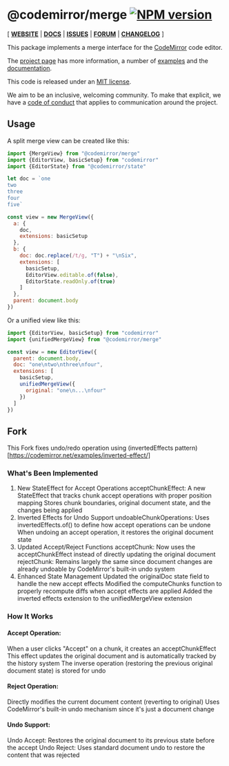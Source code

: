 # @codemirror/merge [![NPM version](https://img.shields.io/npm/v/@codemirror/merge.svg)](https://www.npmjs.org/package/@codemirror/merge)

[ [**WEBSITE**](https://codemirror.net/) | [**DOCS**](https://codemirror.net/docs/ref/#merge) | [**ISSUES**](https://github.com/codemirror/dev/issues) | [**FORUM**](https://discuss.codemirror.net/c/next/) | [**CHANGELOG**](https://github.com/codemirror/merge/blob/main/CHANGELOG.md) ]

This package implements a merge interface for the
[CodeMirror](https://codemirror.net/) code editor.

The [project page](https://codemirror.net/) has more information, a
number of [examples](https://codemirror.net/examples/) and the
[documentation](https://codemirror.net/docs/ref/#merge).

This code is released under an
[MIT license](https://github.com/codemirror/merge/tree/main/LICENSE).

We aim to be an inclusive, welcoming community. To make that explicit,
we have a [code of
conduct](http://contributor-covenant.org/version/1/1/0/) that applies
to communication around the project.

## Usage

A split merge view can be created like this:

```javascript
import {MergeView} from "@codemirror/merge"
import {EditorView, basicSetup} from "codemirror"
import {EditorState} from "@codemirror/state"

let doc = `one
two
three
four
five`

const view = new MergeView({
  a: {
    doc,
    extensions: basicSetup
  },
  b: {
    doc: doc.replace(/t/g, "T") + "\nSix",
    extensions: [
      basicSetup,
      EditorView.editable.of(false),
      EditorState.readOnly.of(true)
    ]
  },
  parent: document.body
})
```

Or a unified view like this:

```javascript
import {EditorView, basicSetup} from "codemirror"
import {unifiedMergeView} from "@codemirror/merge"

const view = new EditorView({
  parent: document.body,
  doc: "one\ntwo\nthree\nfour",
  extensions: [
    basicSetup,
    unifiedMergeView({
      original: "one\n...\nfour"
    })
  ]
})
```

## Fork

This Fork fixes undo/redo operation using (invertedEffects pattern)[https://codemirror.net/examples/inverted-effect/]

### What's Been Implemented
1. New StateEffect for Accept Operations
acceptChunkEffect: A new StateEffect that tracks chunk accept operations with proper position mapping
Stores chunk boundaries, original document state, and the changes being applied
2. Inverted Effects for Undo Support
undoableChunkOperations: Uses invertedEffects.of() to define how accept operations can be undone
When undoing an accept operation, it restores the original document state
3. Updated Accept/Reject Functions
acceptChunk: Now uses the acceptChunkEffect instead of directly updating the original document
rejectChunk: Remains largely the same since document changes are already undoable by CodeMirror's built-in undo system
4. Enhanced State Management
Updated the originalDoc state field to handle the new accept effects
Modified the computeChunks function to properly recompute diffs when accept effects are applied
Added the inverted effects extension to the unifiedMergeView extension

### How It Works

#### Accept Operation:
When a user clicks "Accept" on a chunk, it creates an acceptChunkEffect
This effect updates the original document and is automatically tracked by the history system
The inverse operation (restoring the previous original document state) is stored for undo

#### Reject Operation:
Directly modifies the current document content (reverting to original)
Uses CodeMirror's built-in undo mechanism since it's just a document change

#### Undo Support:
Undo Accept: Restores the original document to its previous state before the accept
Undo Reject: Uses standard document undo to restore the content that was rejected
